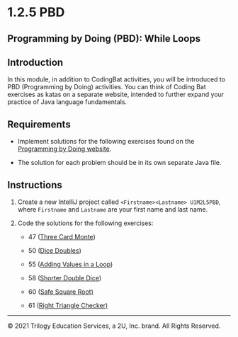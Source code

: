 # 1.2.5 PBD

## Programming by Doing (PBD): While Loops

## Introduction

In this module, in addition to CodingBat activities, you will be introduced to PBD (Programming by Doing) activities. You can think of Coding Bat exercises as katas on a separate website, intended to further expand your practice of Java language fundamentals.


## Requirements

- Implement solutions for the following exercises found on the [Programming by Doing website](https://programmingbydoing.com/).

- The solution for each problem should be in its own separate Java file.

## Instructions

1. Create a new IntelliJ project called `<Firstname><Lastname> U1M2L5PBD`, where `Firstname` and `Lastname` are your first name and last name.

2. Code the solutions for the following exercises:

    - 47 ([Three Card Monte](https://programmingbydoing.com/a/three-card-monte.html))

    - 50 ([Dice Doubles](https://programmingbydoing.com/a/dice-doubles.html))

    - 55 ([Adding Values in a Loop](https://programmingbydoing.com/a/adding-values-in-a-loop.html))

    - 58 ([Shorter Double Dice](https://programmingbydoing.com/a/shorter-double-dice.html))

    - 60 ([Safe Square Root)](https://programmingbydoing.com/a/safe-square-root.html)

    - 61 ([Right Triangle Checker)](https://programmingbydoing.com/a/right-triangle-checker.html)

---

© 2021 Trilogy Education Services, a 2U, Inc. brand. All Rights Reserved.
